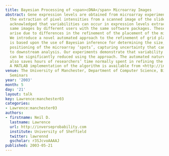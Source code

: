 ```yaml
---
title: Bayesian Processing of <span>cDNA</span> Microarray Images
abstract: Gene expression levels are obtained from microarray experiments through
  the extraction of pixel intensities from a scanned image of the slide. It is widely
  acknowledged that variabilities can occur in expression levels extracted from the
  same images by different users with the same software packages. These inconsistencies
  arise due to differences in the refinement of the placement of the microarray ‘grids’.
  We introduce a novel automated approach to the refinement of grid placements that
  is based upon the use of Bayesian inference for determining the size, shape and
  positioning of the microarray ‘spots’, capturing uncertainty that can be passed
  to downstream analysis. Our experiments demonstrate that variability between users
  can be significantly reduced using the approach. The automated nature of the approach
  also saves hours of researchers’ time normally spent in refining the grid placement.
  A MATLAB implementation of the algorithm is available from <http://inverseprobability.com/vis>.
venue: The University of Manchester, Department of Computer Science, Bio-health sciences
  Seminars
year: '2003'
month: 5
day: '21'
layout: talk
key: Lawrence:manchester03
categories:
- Lawrence:manchester03
authors:
- firstname: Neil D.
  lastname: Lawrence
  url: http://inverseprobability.com
  institute: University of Sheffield
  twitter: lawrennd
  gscholar: r3SJcvoAAAAJ
published: 2003-05-21
---
```

